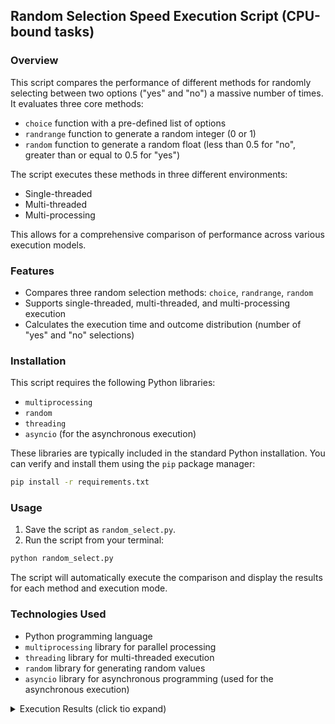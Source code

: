 

## Random Selection Speed Execution Script (CPU-bound tasks)

### Overview

This script compares the performance of different methods for randomly selecting between two options ("yes" and "no") a massive number of times. It evaluates three core methods:

* `choice` function with a pre-defined list of options
* `randrange` function to generate a random integer (0 or 1)
* `random` function to generate a random float (less than 0.5 for "no", greater than or equal to 0.5 for "yes")

The script executes these methods in three different environments:

* Single-threaded
* Multi-threaded
* Multi-processing

This allows for a comprehensive comparison of performance across various execution models.

### Features

* Compares three random selection methods: `choice`, `randrange`, `random`
* Supports single-threaded, multi-threaded, and multi-processing execution
* Calculates the execution time and outcome distribution (number of "yes" and "no" selections)

### Installation

This script requires the following Python libraries:

* `multiprocessing`
* `random`
* `threading`
* `asyncio` (for the asynchronous execution)

These libraries are typically included in the standard Python installation. You can verify and install them using the `pip` package manager:

```bash
pip install -r requirements.txt
```


### Usage

1. Save the script as `random_select.py`.
2. Run the script from your terminal:

```bash
python random_select.py
```

The script will automatically execute the comparison and display the results for each method and execution mode.

### Technologies Used

* Python programming language
* `multiprocessing` library for parallel processing
* `threading` library for multi-threaded execution
* `random` library for generating random values
* `asyncio` library for asynchronous programming (used for the asynchronous execution)


<details>

<summary>Execution Results (click tio expand)</summary>

**Mac with M1**

```
Single-threaded choice: 23.19 sec
yes: 50005287, no: 49994713
Single-threaded randrange: 21.13 sec
yes: 49997033, no: 50002967
Single-threaded random: 5.62 sec
yes: 50004773, no: 49995227

Multi-threaded choice: 23.73 sec
yes: 49999124, no: 50000876
Multi-threaded randrange: 21.30 sec
yes: 50004134, no: 49995866
Multi-threaded random: 5.51 sec
yes: 50004663, no: 49995337

CPU count: 8
Multi-processing choice: 4.85 sec
yes: 49999987, no: 50000013
Multi-processing randrange: 4.39 sec
yes: 50009667, no: 49990333
Multi-processing random: 1.27 sec
yes: 50003205, no: 49996795

async
Async random async: 5.51 sec
yes: 49995906, no: 50004094
```

**Python 3.11.7 on Windows 11 with Intel i5-8500T (Cores/Logical CPU: 6)** - same hardware as below

```
Single-threaded choice: 40.82 sec
yes: 50009297, no: 49990703
Single-threaded randrange: 42.31 sec
yes: 50000790, no: 49999210
Single-threaded random: 10.78 sec
yes: 49992072, no: 50007928

Multi-threaded choice: 40.46 sec
yes: 49994303, no: 50005697
Multi-threaded randrange: 41.79 sec
yes: 50005119, no: 49994881
Multi-threaded random: 10.99 sec
yes: 50003664, no: 49996336

CPU count: 6
Multi-processing choice: 7.56 sec
yes: 49998711, no: 50001285
Multi-processing randrange: 8.14 sec
yes: 49990076, no: 50009920
Multi-processing random: 2.39 sec
yes: 50003991, no: 49996005

async
Async random async: 11.13 sec
yes: 49999728, no: 50000272
```

**Python 3.12.1 on Windows 11 with Intel i5-8500T (Cores/Logical CPU: 6)** - same hardware as below

```
Single-threaded choice: 42.19 sec
yes: 49995497, no: 50004503
Single-threaded randrange: 45.14 sec
yes: 50009001, no: 49990999
Single-threaded random: 10.21 sec
yes: 50003166, no: 49996834

Multi-threaded choice: 41.39 sec
yes: 50003229, no: 49996771
Multi-threaded randrange: 44.09 sec
yes: 50002289, no: 49997711
Multi-threaded random: 10.46 sec
yes: 50000682, no: 49999318

CPU count: 6
Multi-processing choice: 8.43 sec
yes: 49999935, no: 50000061
Multi-processing randrange: 8.88 sec
yes: 50017700, no: 49982296
Multi-processing random: 2.21 sec
yes: 50000743, no: 49999253

async
Async random async: 9.99 sec
yes: 50006008, no: 49993992
```

**Python 3.11.8 on Ubuntu 22.04.4 with Intel i5-8500T (Cores/Logical CPU: 6)** - same hardware as above 

```
Single-threaded choice: 29.56 sec
yes: 49997575, no: 50002425
Single-threaded randrange: 31.43 sec
yes: 49996034, no: 50003966
Single-threaded random: 7.87 sec
yes: 50010426, no: 49989574

Multi-threaded choice: 42.30 sec
yes: 49991732, no: 50008268
Multi-threaded randrange: 44.60 sec
yes: 50000429, no: 49999571
Multi-threaded random: 9.05 sec
yes: 50008182, no: 49991818

CPU count: 6
Multi-processing choice: 5.83 sec
yes: 50009441, no: 49990555
Multi-processing randrange: 6.17 sec
yes: 50006118, no: 49993878
Multi-processing random: 1.48 sec
yes: 50009849, no: 49990147

async
Async random async: 7.94 sec
yes: 49992179, no: 50007821
```
</details>
